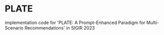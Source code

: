 # PLATE
implementation code for 'PLATE: A Prompt-Enhanced Paradigm for Multi-Scenario Recommendations' in SIGIR 2023

